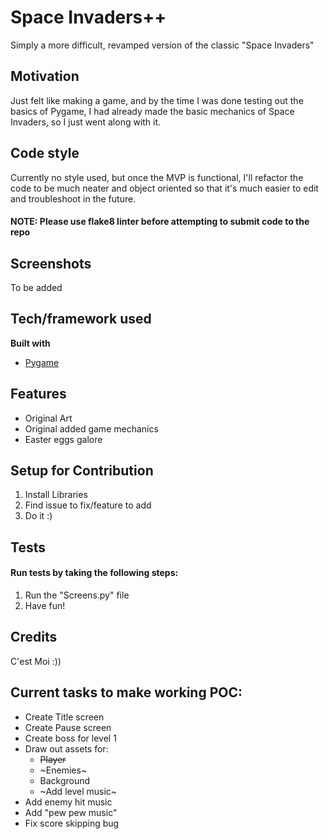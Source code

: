 # Space Invaders++
Simply a more difficult, revamped version of the classic "Space Invaders"

## Motivation
Just felt like making a game, and by the time I was done testing out the basics of Pygame, I had already made the basic mechanics of Space Invaders, so I just went along with it.

## Code style
Currently no style used, but once the MVP is functional, I'll refactor the code to be much neater and object oriented so that it's much easier to edit and troubleshoot in the future.
#### NOTE: Please use flake8 linter before attempting to submit code to the repo
 
## Screenshots
To be added

## Tech/framework used
<b>Built with</b>
- [Pygame](https://www.pygame.org/news)

## Features
- Original Art
- Original added game mechanics
- Easter eggs galore

## Setup for Contribution
1. Install Libraries
2. Find issue to fix/feature to add
3. Do it :)


## Tests
#### Run tests by taking the following steps:
1. Run the "Screens.py" file
2. Have fun!


## Credits
C'est Moi :))




## Current tasks to make working POC:
- Create Title screen
- Create Pause screen
- Create boss for level 1
- Draw out assets for:
    - ~~Player~~
    - ~Enemies~
    - Background
    - ~Add level music~
- Add enemy hit music
- Add "pew pew music"
- Fix score skipping bug
